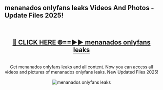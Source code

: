 <h2>menanados onlyfans leaks Videos And Photos - Update Files 2025!</h2>
<br>
<div align="center">
<h2><a href="https://linkcuts.com/hfmhzwbr" rel="nofollow">🔴 CLICK HERE 🌐==►► menanados onlyfans leaks</a></h2>
<br>
Get menanados onlyfans leaks and all content. Now you can access all videos and pictures of menanados onlyfans leaks. New Updated Files 2025!
<br>
<br>
<a href="https://linkcuts.com/hfmhzwbr" rel="nofollow" data-target="animated-image.originalLink"><img src="https://i.ibb.co.com/WyWwxjT/player-gif2.gif" alt="menanados onlyfans leaks" style="max-width: 100%; display: inline-block;" data-target="animated-image.originalImage"></a>
</div>
<br>